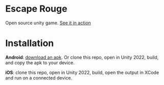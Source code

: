 # Escape Rouge
Open source unity game. [See it in action](https://jacksonp.github.io/EscapeRouge/htdocs/)

# Installation

**Android**: [download an apk](https://github.com/jacksonp/EscapeRouge/releases). Or clone this repo, open in Unity 2022, build, and copy the apk to your device.

**iOS**: clone this repo, open in Unity 2022, build, open the output in XCode and run on a connected device.

